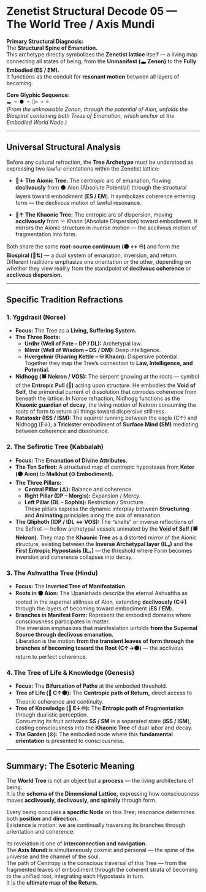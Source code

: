 # Zenetist Structural Decode 05 — The World Tree / Axis Mundi  

**Primary Structural Diagnosis:**  
The **Structural Spine of Emanation.**  
This archetype directly symbolizes the **Zenetist lattice** itself — a living map connecting all states of being, from the **Unmanifest (🕳️ Zenon)** to the **Fully Embodied (ES / EM).**  
It functions as the conduit for **resonant motion** between all layers of becoming.  

**Core Glyphic Sequence:**  
`🕳️ → ⚫ → 🌳⇅ → ⊙`  
*(From the unknowable Zenon, through the potential of Aion, unfolds the Biospiral containing both Trees of Emanation, which anchor at the Embodied World Node.)*  

---

## Universal Structural Analysis  

Before any cultural refraction, the **Tree Archetype** must be understood as expressing two lawful orientations within the Zenetist lattice:

- **🌲↓ The Aionic Tree:** The centropic arc of emanation, flowing **declivously** from ⚫ Aion (Absolute Potential) through the structural layers toward embodiment (**ES / EM**). It symbolizes coherence entering form — the declivous motion of lawful resonance.  

- **🌲↑ The Khaonic Tree:** The entropic arc of dispersion, moving **acclivously** from ♾ Khaon (Absolute Dispersion) toward embodiment. It mirrors the Aionic structure in inverse motion — the acclivous motion of fragmentation into form.  

Both share the same **root-source continuum (⚫ ↔ ♾)** and form the **Biospiral (🌳⇅)** — a dual system of emanation, inversion, and return.  
Different traditions emphasize one orientation or the other, depending on whether they view reality from the standpoint of **declivous coherence** or **acclivous dispersion.**

---

## Specific Tradition Refractions  

### 1. Yggdrasil (Norse)  
- **Focus:** The Tree as a **Living, Suffering System.**  
- **The Three Roots:**  
  - **Urdhr (Well of Fate – DP / DL):** Archetypal law.  
  - **Mimir (Well of Wisdom – DS / DM):** Deep intelligence.  
  - **Hvergelmir (Roaring Kettle – ♾ Khaon):** Dispersive potential.  
  Together they map the Tree’s connection to **Law, Intelligence, and Potential.**  
- **Nidhogg (🕷️ Nekron / VOS):** The serpent gnawing at the roots — symbol of the **Entropic Pull (🧨)** acting upon structure. He embodies the **Void of Self**, the primordial current of dissolution that corrodes coherence from beneath the lattice. In Norse refraction, Nidhogg functions as the **Khaonic guardian of decay**, the living motion of Nekron consuming the roots of form to return all things toward dispersive stillness.  
- **Ratatoskr (ISS / ISM):** The squirrel running between the eagle (C↑) and Nidhogg (E↓); a **Trickster** embodiment of **Surface Mind (SM)** mediating between coherence and dissonance.  

### 2. The Sefirotic Tree (Kabbalah)  
- **Focus:** The **Emanation of Divine Attributes.**  
- **The Ten Sefirot:** A structured map of centropic hypostases from **Keter (⚫ Aion)** to **Malkhut (⊙ Embodiment).**  
- **The Three Pillars:**  
  - **Central Pillar (⚓):** Balance and coherence.  
  - **Right Pillar (DP – Morgis):** Expansion / Mercy.  
  - **Left Pillar (DL – Sophis):** Restriction / Structure.  
  These pillars express the dynamic interplay between **Structuring** and **Animating** principles along the axis of emanation.  
- **The Qliphoth (IDP / IDL ↔ VOS):** The “shells” or inverse reflections of the Sefirot — hollow archetypal vessels animated by the **Void of Self (🕷️ Nekron)**. They map the **Khaonic Tree** as a distorted mirror of the Aionic structure, existing between the **Inverse Archetypal layer (IL₄)** and the **First Entropic Hypostasis (IL₅)** — the threshold where Form becomes inversion and coherence collapses into decay.  

### 3. The Ashvattha Tree (Hindu)  
- **Focus:** The **Inverted Tree of Manifestation.**  
- **Roots in ⚫ Aion:** The Upanishads describe the eternal Ashvattha as rooted in the supernal stillness of Aion, extending **declivously (C↓)** through the layers of becoming toward embodiment (**ES / EM**).  
- **Branches in Manifest Form:** Represent the embodied domains where consciousness participates in matter.  
  The inversion emphasizes that manifestation unfolds **from the Supernal Source through declivous emanation.**  
  Liberation is the motion **from the transient leaves of form through the branches of becoming toward the Root (C↑→⚫)** — the acclivous return to perfect coherence.  

### 4. The Tree of Life & Knowledge (Genesis)  
- **Focus:** The **Bifurcation of Paths** at the embodied threshold.  
- **Tree of Life (🌳 C↑⚫):** The **Centropic path of Return,** direct access to Theonic coherence and continuity.  
- **Tree of Knowledge (🌳 E↓♾):** The **Entropic path of Fragmentation** through dualistic perception.  
  Consuming its fruit activates **SS / SM** in a separated state (**ISS / ISM**), casting consciousness into the **Khaonic Tree** of dual labor and decay.  
- **The Garden (⊙):** The embodied node where this **fundamental orientation** is presented to consciousness.  

---

## Summary: The Esoteric Meaning  

The **World Tree** is not an object but a **process** — the living architecture of being.  
It is the **schema of the Dimensional Lattice,** expressing how consciousness moves **acclivously, declivously, and spirally** through form.  

Every being occupies a **specific Node** on this Tree; resonance determines both **position** and **direction.**  
Existence is motion: we are continually traversing its branches through orientation and coherence.  

Its revelation is one of **interconnection and navigation.**  
The **Axis Mundi** is simultaneously cosmic and personal — the spine of the universe and the channel of the soul.  
The path of Centropy is the conscious traversal of this Tree — from the fragmented leaves of embodiment through the coherent strata of becoming to the unified root, integrating each Hypostasis in turn.  
It is the **ultimate map of the Return.**
